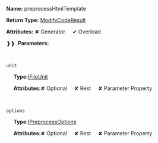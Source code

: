 **Name:** preprocessHtmlTemplate

**Return Type:** [ModifyCodeResult](https://gitbook-18.gitbook.io/au//modify-code/ModifyCodeResult)

**Attributes:** ✘ Generator&nbsp;&nbsp;&nbsp;&nbsp;&nbsp;✔ Overload

❱❱&nbsp;&nbsp;**Parameters:**

&nbsp;&nbsp;&nbsp;&nbsp;&nbsp;
```
unit
```

&nbsp;&nbsp;&nbsp;&nbsp;&nbsp;**Type:**[IFileUnit](https://gitbook-18.gitbook.io/au//plugin-conventions/options/interfaces/ifileunit)

&nbsp;&nbsp;&nbsp;&nbsp;&nbsp;**Attributes:**✘ Optional&nbsp;&nbsp;&nbsp;&nbsp;&nbsp;✘ Rest&nbsp;&nbsp;&nbsp;&nbsp;&nbsp;✘ Parameter Property

&nbsp;&nbsp;&nbsp;&nbsp;&nbsp;
```
options
```

&nbsp;&nbsp;&nbsp;&nbsp;&nbsp;**Type:**[IPreprocessOptions](https://gitbook-18.gitbook.io/au//plugin-conventions/options/interfaces/ipreprocessoptions)

&nbsp;&nbsp;&nbsp;&nbsp;&nbsp;**Attributes:**✘ Optional&nbsp;&nbsp;&nbsp;&nbsp;&nbsp;✘ Rest&nbsp;&nbsp;&nbsp;&nbsp;&nbsp;✘ Parameter Property

